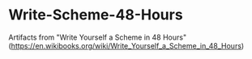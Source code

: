 # Write-Scheme-48-Hours
Artifacts from "Write Yourself a Scheme in 48 Hours" (https://en.wikibooks.org/wiki/Write_Yourself_a_Scheme_in_48_Hours)
